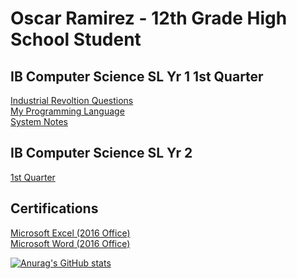 <h1> Oscar Ramirez - 12th Grade High School Student </h1>
<h2> IB Computer Science SL Yr 1 1st Quarter</h2>
<a href="https://github.com/Oscar-Ramirez/IB-Computer-Science-SL-Yr-1/blob/main/4th%20industrial%20Revolution.py"> Industrial Revoltion Questions</a> <br>
<a href="https://github.com/Oscar-Ramirez/IB-Computer-Science-SL-Yr-1/blob/main/My%20Programming%20Language.md"> My Programming Language</a> <br>
<a href="https://github.com/Oscar-Ramirez/IB-Computer-Science-SL-Yr-1/blob/main/System%20Notes.py"> System Notes </a> <br>

<h2> IB Computer Science SL Yr 2 </h2>
<a href="https://github.com/Oscar-Ramirez/2023-2024/blob/main/1st%20Quarter"> 1st Quarter<a/a> <br>

<h2> Certifications </h2>
<a href="https://www.credly.com/badges/f93f28e2-e882-4e3a-925f-15e9c1e1d383/public_url00"> Microsoft Excel (2016 Office)</a> <br>
<a href="https://www.credly.com/badges/482dacf8-2616-4f19-ad54-e88e7dcbe18d/public_url"> Microsoft Word (2016 Office) </a>

[![Anurag's GitHub stats](https://github-readme-stats.vercel.app/apiOscarRamirez=anuraghazra)](https://github.com/anuraghazra/github-readme-stats)
